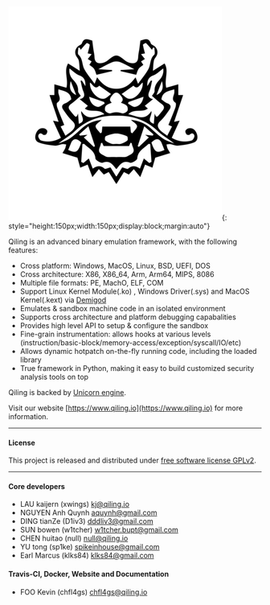 ![Qiling Framework](img/qiling_small.png){: style="height:150px;width:150px;display:block;margin:auto"}

Qiling is an advanced binary emulation framework, with the following features:

- Cross platform: Windows, MacOS, Linux, BSD, UEFI, DOS
- Cross architecture: X86, X86_64, Arm, Arm64, MIPS, 8086
- Multiple file formats: PE, MachO, ELF, COM
- Support Linux Kernel Module(.ko) , Windows Driver(.sys) and MacOS Kernel(.kext) via [Demigod](https://groundx.io/demigod/)
- Emulates & sandbox machine code in an isolated environment
- Supports cross architecture and platform debugging capabalities
- Provides high level API to setup & configure the sandbox
- Fine-grain instrumentation: allows hooks at various levels (instruction/basic-block/memory-access/exception/syscall/IO/etc)
- Allows dynamic hotpatch on-the-fly running code, including the loaded library
- True framework in Python, making it easy to build customized security analysis tools on top

Qiling is backed by [Unicorn engine](https://www.unicorn-engine.org).

Visit our website [https://www.qiling.io](https://www.qiling.io) for more information.

---

#### License

This project is released and distributed under [free software license GPLv2](https://github.com/qilingframework/qiling/blob/master/COPYING).

---

#### Core developers

- LAU kaijern (xwings) <kj@qiling.io>
- NGUYEN Anh Quynh <aquynh@gmail.com>
- DING tianZe (D1iv3) <dddliv3@gmail.com>
- SUN bowen (w1tcher) <w1tcher.bupt@gmail.com>
- CHEN huitao (null) <null@qiling.io>
- YU tong (sp1ke) <spikeinhouse@gmail.com>
- Earl Marcus (klks84) <klks84@gmail.com> 

#### Travis-CI, Docker, Website and Documentation

- FOO Kevin (chfl4gs) <chfl4gs@qiling.io>
